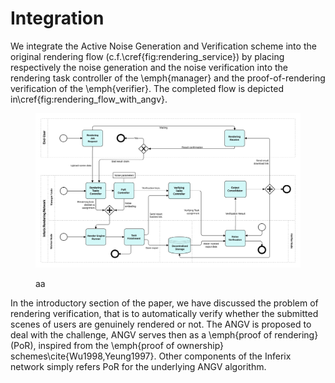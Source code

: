 # Integration

We integrate the Active Noise Generation and Verification scheme into the original rendering flow (c.f.\cref{fig:rendering\_service}) by placing respectively the noise generation and the noise verification into the rendering task controller of the \emph{manager} and the proof-of-rendering verification of the \emph{verifier}. The completed flow is depicted in\cref{fig:rendering\_flow\_with\_angv}.

<figure><img src="../../.gitbook/assets/rendering-service-with-angv.svg" alt=""><figcaption><p>aa</p></figcaption></figure>

In the introductory section of the paper, we have discussed the problem of rendering verification, that is to automatically verify whether the submitted scenes of users are genuinely rendered or not. The ANGV is proposed to deal with the challenge, ANGV serves then as a \emph{proof of rendering} (PoR), inspired from the \emph{proof of ownership} schemes\cite{Wu1998,Yeung1997}. Other components of the Inferix network simply refers PoR for the underlying ANGV algorithm.
